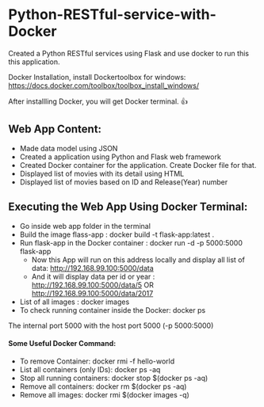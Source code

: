 # Python-RESTful-service-with-Docker

Created a Python RESTful services using Flask and use docker to run this this application.

Docker Installation, install Dockertoolbox for windows: https://docs.docker.com/toolbox/toolbox_install_windows/ 

After installling Docker, you will get Docker terminal. :+1:

## Web App Content:
- Made data model using JSON
- Created a application using Python and Flask web framework
- Created Docker container for the application. Create Docker file for that.
- Displayed list of movies with its detail using HTML
- Displayed list of movies based on ID and Release(Year) number

## Executing the Web App Using Docker Terminal:
- Go inside web app folder in the terminal
- Build the image flass-app : docker build -t flask-app:latest . 
- Run flask-app in the Docker container : docker run -d -p 5000:5000 flask-app
  - Now this App will run on this address locally and display all list of data: http://192.168.99.100:5000/data
  - And it will display data per id or year : http://192.168.99.100:5000/data/5 OR http://192.168.99.100:5000/data/2017
- List of all images : docker images
- To check running container inside the Docker: docker ps

The internal port 5000 with the host port 5000 (-p 5000:5000)

#### Some Useful Docker Command:
- To remove Container: docker rmi -f hello-world 
- List all containers (only IDs): docker ps -aq
- Stop all running containers: docker stop $(docker ps -aq)
- Remove all containers: docker rm $(docker ps -aq)
- Remove all images: docker rmi $(docker images -q)








